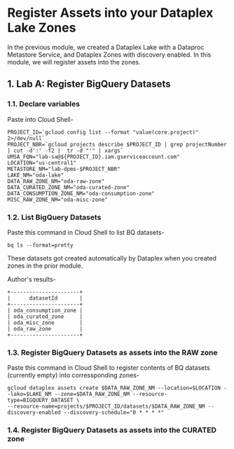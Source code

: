 
# Register Assets into your Dataplex Lake Zones

In the previous module, we created a Dataplex Lake with a Dataproc Metastore Service, and Dataplex Zones with discovery enabled. In this module, we will register assets into the zones. 


## 1. Lab A: Register BigQuery Datasets

### 1.1. Declare variables

Paste into Cloud Shell-
```
PROJECT_ID=`gcloud config list --format "value(core.project)" 2>/dev/null`
PROJECT_NBR=`gcloud projects describe $PROJECT_ID | grep projectNumber | cut -d':' -f2 |  tr -d "'" | xargs`
UMSA_FQN="lab-sa@${PROJECT_ID}.iam.gserviceaccount.com"
LOCATION="us-central1"
METASTORE_NM="lab-dpms-$PROJECT_NBR"
LAKE_NM="oda-lake"
DATA_RAW_ZONE_NM="oda-raw-zone"
DATA_CURATED_ZONE_NM="oda-curated-zone"
DATA_CONSUMPTION_ZONE_NM="oda-consumption-zone"
MISC_RAW_ZONE_NM="oda-misc-zone"
```

### 1.2. List BigQuery Datasets

Paste this command in Cloud Shell to list BQ datasets-
```
bq ls --format=pretty
```

These datasets got created automatically by Dataplex when you created zones in the prior module.

Author's results-
```
+----------------------+
|      datasetId       |
+----------------------+
| oda_consumption_zone |
| oda_curated_zone     |
| oda_misc_zone        |
| oda_raw_zone         |
+----------------------+
```


### 1.3. Register BigQuery Datasets as assets into the RAW zone

Paste this command in Cloud Shell to register contents of BQ datasets (currently empty) into corressponding zones-

```
gcloud dataplex assets create $DATA_RAW_ZONE_NM --location=$LOCATION --lake=$LAKE_NM --zone=$DATA_RAW_ZONE_NM --resource-type=BIGQUERY_DATASET \
--resource-name=projects/$PROJECT_ID/datasets/$DATA_RAW_ZONE_NM --discovery-enabled --discovery-schedule="0 * * * *"
```

### 1.4. Register BigQuery Datasets as assets into the CURATED zone










